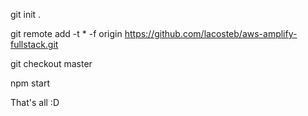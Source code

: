 git init .

git remote add -t \* -f origin https://github.com/lacosteb/aws-amplify-fullstack.git

git checkout master

npm start

That's all :D 
